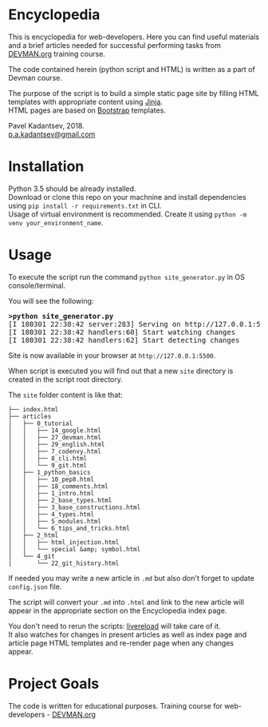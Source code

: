 # Encyclopedia

This is encyclopedia for web-developers. Here you can find useful materials and a brief articles needed for successful performing tasks from [DEVMAN.org](https://devman.org) training course. <br />

The code contained herein (python script and HTML) is written as a part of Devman course.<br />

The purpose of the script is to build a simple static page site by filling HTML templates with appropriate content using [Jinja](http://jinja.pocoo.org/). <br />
HTML pages are based on [Bootstrap](https://getbootstrap.com) templates.



Pavel Kadantsev, 2018. <br/>
p.a.kadantsev@gmail.com


# Installation

Python 3.5 should be already installed. <br />
Download or clone this repo on your machnine and install dependencies using ```pip install -r requirements.txt``` in CLI. <br />
Usage of virtual environment is recommended. Create it using ```python -m venv your_environment_name```.


# Usage

To execute the script run the command ```python site_generator.py``` in OS console/terminal.

You will see the following:

<pre>
<b>>python site_generator.py </b>
[I 180301 22:38:42 server:283] Serving on http://127.0.0.1:5500
[I 180301 22:38:42 handlers:60] Start watching changes
[I 180301 22:38:42 handlers:62] Start detecting changes
</pre>

Site is now available in your browser at ```http://127.0.0.1:5500```.


When script is executed you will find out that a new ```site``` directory is created in the script root directory.

The ```site``` folder content is like that:

```
├── index.html
├── articles
│   ├── 0_tutorial
│   │   ├── 14_google.html
│   │   ├── 27_devman.html
│   │   ├── 29_english.html
│   │   ├── 7_codenvy.html
│   │   ├── 8_cli.html
│   │   └── 9_git.html
│   ├── 1_python_basics
│   │   ├── 10_pep8.html
│   │   ├── 18_comments.html
│   │   ├── 1_intro.html
│   │   ├── 2_base_types.html
│   │   ├── 3_base_constructions.html
│   │   ├── 4_types.html
│   │   ├── 5_modules.html
│   │   └── 6_tips_and_tricks.html
│   ├── 2_html
│   │   ├── html_injection.html
│   │   └── special &amp; symbol.html
│   └── 4_git
│       └── 22_git_history.html
```

If needed you may write a new article in ```.md``` but also don't forget to update ```config.json``` file. <br />

The script will convert your ```.md``` into ```.html``` and link to the new article will appear in the appropriate section on the Encyclopedia index page. <br />

You don't need to rerun the scripts: [livereload](https://pypi.python.org/pypi/livereload/2.5.1) will take care of it. <br />
It also watches for changes in present articles as well as index page and article page HTML templates and re-render page when any changes appear. <br />


# Project Goals

The code is written for educational purposes. Training course for web-developers - [DEVMAN.org](https://devman.org)
